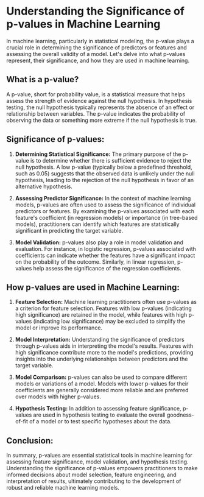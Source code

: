 # Understanding the Significance of p-values in Machine Learning

In machine learning, particularly in statistical modeling, the p-value plays a crucial role in determining the significance of predictors or features and assessing the overall validity of a model. Let's delve into what p-values represent, their significance, and how they are used in machine learning.

## What is a p-value?

A p-value, short for probability value, is a statistical measure that helps assess the strength of evidence against the null hypothesis. In hypothesis testing, the null hypothesis typically represents the absence of an effect or relationship between variables. The p-value indicates the probability of observing the data or something more extreme if the null hypothesis is true.

## Significance of p-values:

1. **Determining Statistical Significance:**
   The primary purpose of the p-value is to determine whether there is sufficient evidence to reject the null hypothesis. A low p-value (typically below a predefined threshold, such as 0.05) suggests that the observed data is unlikely under the null hypothesis, leading to the rejection of the null hypothesis in favor of an alternative hypothesis.

2. **Assessing Predictor Significance:**
   In the context of machine learning models, p-values are often used to assess the significance of individual predictors or features. By examining the p-values associated with each feature's coefficient (in regression models) or importance (in tree-based models), practitioners can identify which features are statistically significant in predicting the target variable.

3. **Model Validation:**
   p-values also play a role in model validation and evaluation. For instance, in logistic regression, p-values associated with coefficients can indicate whether the features have a significant impact on the probability of the outcome. Similarly, in linear regression, p-values help assess the significance of the regression coefficients.

## How p-values are used in Machine Learning:

1. **Feature Selection:**
   Machine learning practitioners often use p-values as a criterion for feature selection. Features with low p-values (indicating high significance) are retained in the model, while features with high p-values (indicating low significance) may be excluded to simplify the model or improve its performance.

2. **Model Interpretation:**
   Understanding the significance of predictors through p-values aids in interpreting the model's results. Features with high significance contribute more to the model's predictions, providing insights into the underlying relationships between predictors and the target variable.

3. **Model Comparison:**
   p-values can also be used to compare different models or variations of a model. Models with lower p-values for their coefficients are generally considered more reliable and are preferred over models with higher p-values.

4. **Hypothesis Testing:**
   In addition to assessing feature significance, p-values are used in hypothesis testing to evaluate the overall goodness-of-fit of a model or to test specific hypotheses about the data.

## Conclusion:

In summary, p-values are essential statistical tools in machine learning for assessing feature significance, model validation, and hypothesis testing. Understanding the significance of p-values empowers practitioners to make informed decisions about model selection, feature engineering, and interpretation of results, ultimately contributing to the development of robust and reliable machine learning models.
